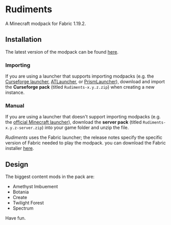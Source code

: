 # Rudiments

A Minecraft modpack for Fabric 1.19.2.

## Installation

The latest version of the modpack can be found [here](https://github.com/Eyxiong2/rudiments/releases/latest).

### Importing

If you are using a launcher that supports importing modpacks (e.g. the [Curseforge launcher](https://download.curseforge.com/), [ATLauncher](https://atlauncher.com/), or [PrismLauncher](https://prismlauncher.org/)), download and import the **Curseforge pack** (titled `Rudiments-x.y.z.zip`) when creating a new instance.

### Manual

If you are using a launcher that doesn't support importing modpacks (e.g. the [official Minecraft launcher](https://www.minecraft.net/en-us/download)), download the **server pack** (titled `Rudiments-x.y.z-server.zip`) into your game folder and unzip the file.

*Rudiments* uses the Fabric launcher; the release notes specify the specific version of Fabric needed to play the modpack. you can download the Fabric installer [here](https://fabricmc.net/use/installer/).

## Design

The biggest content mods in the pack are:
- Amethyst Imbuement
- Botania
- Create
- Twilight Forest
- Spectrum

Have fun.
